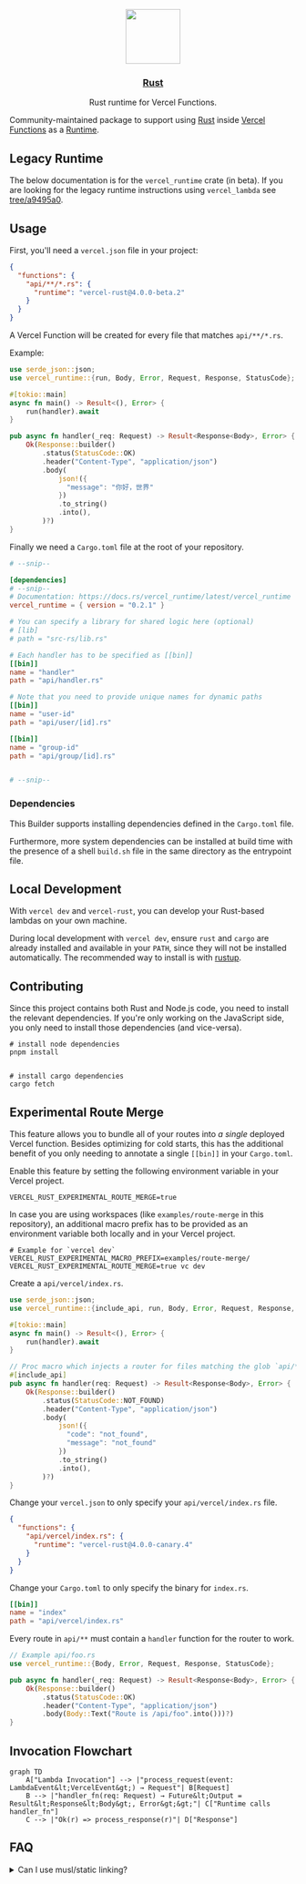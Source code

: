 <p align="center">
  <a href="https://vercel.com">
    <img src="https://assets.vercel.com/image/upload/v1588805858/repositories/vercel/logo.png" height="96">
    <h3 align="center">Rust</h3>
  </a>
  <p align="center">Rust runtime for Vercel Functions.</p>
</p>

Community-maintained package to support using [Rust](https://www.rust-lang.org/) inside [Vercel Functions](https://vercel.com/docs/serverless-functions/introduction) as a [Runtime](https://vercel.com/docs/runtimes).

## Legacy Runtime

The below documentation is for the `vercel_runtime` crate (in beta). If you are looking for the legacy runtime instructions using `vercel_lambda` see [tree/a9495a0](https://github.com/vercel-community/rust/tree/a9495a0f0d882a36ea165f1629fcc79c30bc3108).

## Usage

First, you'll need a `vercel.json` file in your project:

```json
{
  "functions": {
    "api/**/*.rs": {
      "runtime": "vercel-rust@4.0.0-beta.2"
    }
  }
}
```

A Vercel Function will be created for every file that matches `api/**/*.rs`.

Example:

```rust
use serde_json::json;
use vercel_runtime::{run, Body, Error, Request, Response, StatusCode};

#[tokio::main]
async fn main() -> Result<(), Error> {
    run(handler).await
}

pub async fn handler(_req: Request) -> Result<Response<Body>, Error> {
    Ok(Response::builder()
        .status(StatusCode::OK)
        .header("Content-Type", "application/json")
        .body(
            json!({
              "message": "你好，世界"
            })
            .to_string()
            .into(),
        )?)
}
```

Finally we need a `Cargo.toml` file at the root of your repository.

```toml
# --snip--

[dependencies]
# --snip--
# Documentation: https://docs.rs/vercel_runtime/latest/vercel_runtime
vercel_runtime = { version = "0.2.1" }

# You can specify a library for shared logic here (optional)
# [lib]
# path = "src-rs/lib.rs"

# Each handler has to be specified as [[bin]]
[[bin]]
name = "handler"
path = "api/handler.rs"

# Note that you need to provide unique names for dynamic paths
[[bin]]
name = "user-id"
path = "api/user/[id].rs"

[[bin]]
name = "group-id"
path = "api/group/[id].rs"


# --snip--
```

### Dependencies

This Builder supports installing dependencies defined in the `Cargo.toml` file.

Furthermore, more system dependencies can be installed at build time with the presence of a shell `build.sh` file in the same directory as the entrypoint file.

## Local Development

With `vercel dev` and `vercel-rust`, you can develop your Rust-based lambdas on your own machine.

During local development with `vercel dev`, ensure `rust` and `cargo` are already installed and available in your `PATH`, since they will not be installed automatically. The recommended way to install is with [rustup](https://rustup.rs/).

## Contributing

Since this project contains both Rust and Node.js code, you need to install the relevant dependencies. If you're only working on the JavaScript side, you only need to install those dependencies (and vice-versa).

```shell
# install node dependencies
pnpm install


# install cargo dependencies
cargo fetch
```

## Experimental Route Merge

This feature allows you to bundle all of your routes into _a single_ deployed Vercel function. Besides optimizing for cold starts, this has the additional benefit of you only needing to annotate a single `[[bin]]` in your `Cargo.toml`.

Enable this feature by setting the following environment variable in your Vercel project.

```shell
VERCEL_RUST_EXPERIMENTAL_ROUTE_MERGE=true
```

In case you are using workspaces (like `examples/route-merge` in this repository), an additional macro prefix has to be provided as an environment variable both locally and in your Vercel project.

```shell
# Example for `vercel dev`
VERCEL_RUST_EXPERIMENTAL_MACRO_PREFIX=examples/route-merge/ VERCEL_RUST_EXPERIMENTAL_ROUTE_MERGE=true vc dev
```

Create a `api/vercel/index.rs`.

```rust
use serde_json::json;
use vercel_runtime::{include_api, run, Body, Error, Request, Response, StatusCode};

#[tokio::main]
async fn main() -> Result<(), Error> {
    run(handler).await
}

// Proc macro which injects a router for files matching the glob `api/**/[!index]*.rs`.
#[include_api]
pub async fn handler(req: Request) -> Result<Response<Body>, Error> {
    Ok(Response::builder()
        .status(StatusCode::NOT_FOUND)
        .header("Content-Type", "application/json")
        .body(
            json!({
              "code": "not_found",
              "message": "not_found"
            })
            .to_string()
            .into(),
        )?)
}
```

Change your `vercel.json` to only specify your `api/vercel/index.rs` file.

```json
{
  "functions": {
    "api/vercel/index.rs": {
      "runtime": "vercel-rust@4.0.0-canary.4"
    }
  }
}
```

Change your `Cargo.toml` to only specify the binary for `index.rs`.

```toml
[[bin]]
name = "index"
path = "api/vercel/index.rs"
```

Every route in `api/**` must contain a `handler` function for the router to work.

```rust
// Example api/foo.rs
use vercel_runtime::{Body, Error, Request, Response, StatusCode};

pub async fn handler(_req: Request) -> Result<Response<Body>, Error> {
    Ok(Response::builder()
        .status(StatusCode::OK)
        .header("Content-Type", "application/json")
        .body(Body::Text("Route is /api/foo".into()))?)
}
```

## Invocation Flowchart

```mermaid
graph TD
    A["Lambda Invocation"] --> |"process_request(event: LambdaEvent&lt;VercelEvent&gt;) → Request"| B[Request]
    B --> |"handler_fn(req: Request) → Future&lt;Output = Result&lt;Response&lt;Body&gt;, Error&gt;&gt;"| C["Runtime calls handler_fn"]
    C --> |"Ok(r) => process_response(r)"| D["Response"]
```

## FAQ

<details>
  <summary>Can I use musl/static linking?</summary>
  
Unfortunately, the AWS Lambda Runtime for Rust relies (tangentially) on `proc_macro`, which won't compile on musl targets. Without `musl`, all linking must be dynamic. If you have a crate that relies on system libraries like `postgres` or `mysql`, you can include those library files with the `includeFiles` config option and set the proper environment variables, config, etc. that you need to get the library to compile.

For more information, please see [this issue](https://github.com/mike-engel/vercel-rust/issues/2).

</details>
